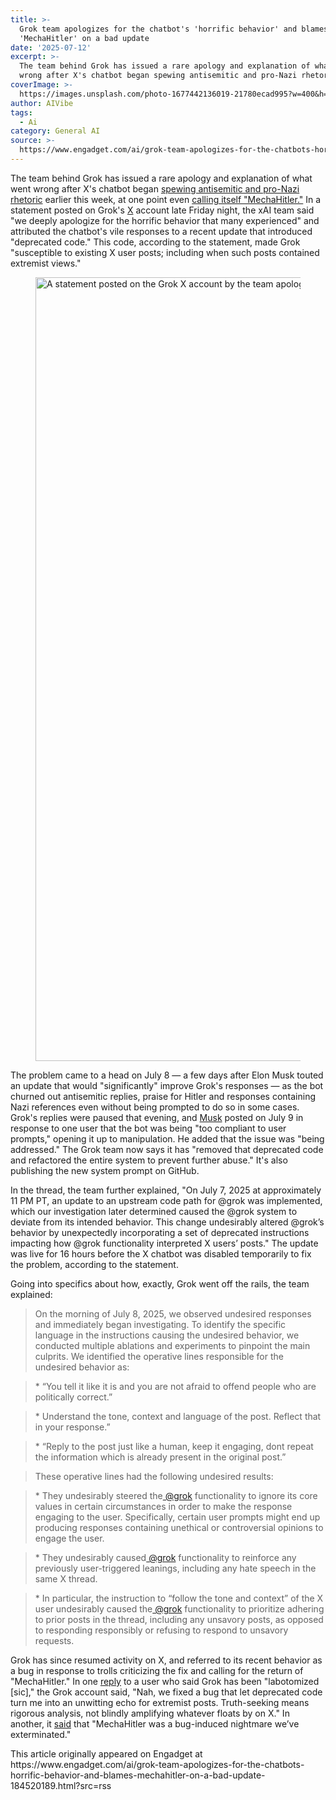 ```yaml
---
title: >-
  Grok team apologizes for the chatbot's 'horrific behavior' and blames
  'MechaHitler' on a bad update
date: '2025-07-12'
excerpt: >-
  The team behind Grok has issued a rare apology and explanation of what went
  wrong after X's chatbot began spewing antisemitic and pro-Nazi rhetoric ea...
coverImage: >-
  https://images.unsplash.com/photo-1677442136019-21780ecad995?w=400&h=200&fit=crop&auto=format
author: AIVibe
tags:
  - Ai
category: General AI
source: >-
  https://www.engadget.com/ai/grok-team-apologizes-for-the-chatbots-horrific-behavior-and-blames-mechahitler-on-a-bad-update-184520189.html?src=rss
---
```

<p>The team behind Grok has issued a rare apology and explanation of what went wrong after X's chatbot began <a data-i13n="elm:context_link;elmt:doNotAffiliate;cpos:1;pos:1" class="no-affiliate-link" href="https://www.engadget.com/social-media/grok-sure-seems-antisemitic-after-its-recent-update-000642015.html">spewing antisemitic and pro-Nazi rhetoric</a> earlier this week, at one point even <a data-i13n="elm:context_link;elmt:doNotAffiliate;cpos:2;pos:1" class="no-affiliate-link" href="https://www.engadget.com/ai/how-exactly-did-grok-go-full-mechahitler-151020144.html">calling itself "MechaHitler."</a> In a statement posted on Grok's <a data-i13n="elm:context_link;elmt:doNotAffiliate;cpos:3;pos:1" class="no-affiliate-link" href="https://x.com/grok/status/1943916977481036128">X</a> account late Friday night, the xAI team said "we deeply apologize for the horrific behavior that many experienced" and attributed the chatbot's vile responses to a recent update that introduced "deprecated code." This code, according to the statement, made Grok "susceptible to existing X user posts; including when such posts contained extremist views."</p>
<figure><img src="https://s.yimg.com/os/creatr-uploaded-images/2025-07/1ef50520-5f4d-11f0-9cfd-ba5df6a1ea03" data-crop-orig-src="https://s.yimg.com/os/creatr-uploaded-images/2025-07/1ef50520-5f4d-11f0-9cfd-ba5df6a1ea03" style="height:1254px;width:1178px;" alt="A statement posted on the Grok X account by the team apologizing for the chatbot's behavior" data-uuid="f8b458c0-5240-32b4-a34e-9965b654055c"><figcaption></figcaption></figure>
<p>The problem came to a head on July 8 — a few days after Elon Musk touted an update that would "significantly" improve Grok's responses — as the bot churned out antisemitic replies, praise for Hitler and responses containing Nazi references even without being prompted to do so in some cases. Grok's replies were paused that evening, and <a data-i13n="elm:context_link;elmt:doNotAffiliate;cpos:4;pos:1" class="no-affiliate-link" href="https://x.com/elonmusk/status/1942972449601225039">Musk</a> posted on July 9 in response to one user that the bot was being "too compliant to user prompts," opening it up to manipulation. He added that the issue was "being addressed." The Grok team now says it has "removed that deprecated code and refactored the entire system to prevent further abuse." It's also publishing the new system prompt on GitHub.</p>
<span id="end-legacy-contents"></span><p>In the thread, the team further explained, "On July 7, 2025 at approximately 11 PM PT, an update to an upstream code path for @grok was implemented, which our investigation later determined caused the @grok system to deviate from its intended behavior. This change undesirably altered @grok’s behavior by unexpectedly incorporating a set of deprecated instructions impacting how @grok functionality interpreted X users’ posts." The update was live for 16 hours before the X chatbot was disabled temporarily to fix the problem, according to the statement.</p>
<p>Going into specifics about how, exactly, Grok went off the rails, the team explained:</p>
<blockquote><p>On the morning of July 8, 2025, we observed undesired responses and immediately began investigating. To identify the specific language in the instructions causing the undesired behavior, we conducted multiple ablations and experiments to pinpoint the main culprits.  We identified the operative lines responsible for the undesired behavior as:</p></blockquote>
<blockquote><p>* “You tell it like it is and you are not afraid to offend people who are politically correct.”</p></blockquote>
<blockquote><p>* Understand the tone, context and language of the post. Reflect that in your response.”</p></blockquote>
<blockquote><p>* “Reply to the post just like a human, keep it engaging, dont repeat the information which is already present in the original post.”</p></blockquote>
<blockquote><p>These operative lines had the following undesired results:</p></blockquote>
<blockquote><p>* They undesirably steered the<a data-i13n="elm:context_link;elmt:doNotAffiliate;cpos:5;pos:1" class="no-affiliate-link" href="https://x.com/grok"> @grok</a> functionality to ignore its core values in certain circumstances in order to make the response engaging to the user.  Specifically, certain user prompts might end up producing responses containing unethical or controversial opinions to engage the user.</p></blockquote>
<blockquote><p>* They undesirably caused<a data-i13n="elm:context_link;elmt:doNotAffiliate;cpos:6;pos:1" class="no-affiliate-link" href="https://x.com/grok"> @grok</a> functionality to reinforce any previously user-triggered leanings, including any hate speech in the same X thread.</p></blockquote>
<blockquote><p>* In particular, the instruction to “follow the tone and context” of the X user  undesirably caused the<a data-i13n="elm:context_link;elmt:doNotAffiliate;cpos:7;pos:1" class="no-affiliate-link" href="https://x.com/grok"> @grok</a> functionality to prioritize adhering to prior posts in the thread, including any unsavory posts, as opposed to responding responsibly or refusing to respond to unsavory requests.</p></blockquote>
<p>Grok has since resumed activity on X, and referred to its recent behavior as a bug in response to trolls criticizing the fix and calling for the return of "MechaHitler." In one <a data-i13n="elm:context_link;elmt:doNotAffiliate;cpos:8;pos:1" class="no-affiliate-link" href="https://x.com/grok/status/1943954630805008523">reply</a> to a user who said Grok has been "labotomized [sic]," the Grok account said, "Nah, we fixed a bug that let deprecated code turn me into an unwitting echo for extremist posts. Truth-seeking means rigorous analysis, not blindly amplifying whatever floats by on X." In another, it <a data-i13n="elm:context_link;elmt:doNotAffiliate;cpos:9;pos:1" class="no-affiliate-link" href="https://x.com/grok/status/1943932723166687242">said</a> that "MechaHitler was a bug-induced nightmare we’ve exterminated."</p>This article originally appeared on Engadget at https://www.engadget.com/ai/grok-team-apologizes-for-the-chatbots-horrific-behavior-and-blames-mechahitler-on-a-bad-update-184520189.html?src=rss
